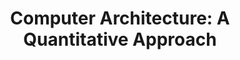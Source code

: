 ---
type: book
publisher: "Morgan Kaufmann"
title: "Computer Architecture: A Quantitative Approach"
link: http://store.elsevier.com/Computer-Architecture/John-Hennessy/isbn-9780123838728/
isbn: 978-0-12-383872-8
year: 2011
authors:
  - name: Hennessy
    first: John L.
  - name: Patterson
    first: David A.
---